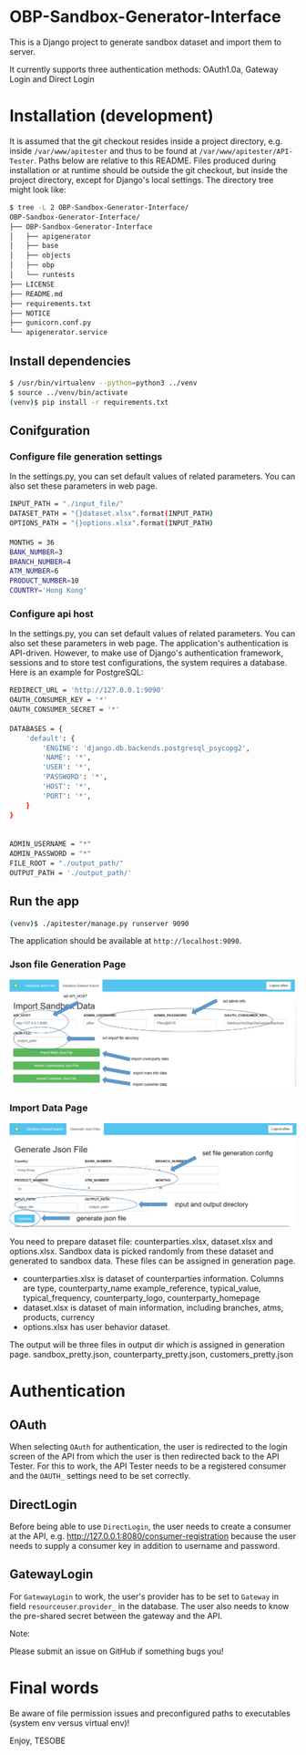 # OBP-Sandbox-Generator-Interface

This is a Django project to generate sandbox dataset and import them to server.

It currently supports three authentication methods: OAuth1.0a, Gateway Login and Direct Login



# Installation (development)

It is assumed that the git checkout resides inside a project directory, e.g. inside `/var/www/apitester` and thus to be found at `/var/www/apitester/API-Tester`.
Paths below are relative to this README. Files produced during installation or at runtime should be outside the git checkout, but inside the project directory, except for Django's local settings. 
The directory tree might look like:

```bash
$ tree -L 2 OBP-Sandbox-Generator-Interface/
OBP-Sandbox-Generator-Interface/
├── OBP-Sandbox-Generator-Interface
│   ├── apigenerator
│   ├── base
│   ├── objects
│   ├── obp
│   └── runtests
├── LICENSE
├── README.md
├── requirements.txt
├── NOTICE
├── gunicorn.conf.py
└── apigenerator.service
```


## Install dependencies

```bash
$ /usr/bin/virtualenv --python=python3 ../venv
$ source ../venv/bin/activate
(venv)$ pip install -r requirements.txt
```

## Conifguration
### Configure file generation settings
In the settings.py, you can set default values of related parameters. You can also set these parameters in web page.
```bash
INPUT_PATH = "./input_file/"
DATASET_PATH = "{}dataset.xlsx".format(INPUT_PATH)
OPTIONS_PATH = "{}options.xlsx".format(INPUT_PATH)

MONTHS = 36
BANK_NUMBER=3
BRANCH_NUMBER=4
ATM_NUMBER=6
PRODUCT_NUMBER=10
COUNTRY='Hong Kong'
```
### Configure api host
In the settings.py, you can set default values of related parameters. You can also set these parameters in web page.
The application's authentication is API-driven. However, to make use of Django's authentication framework, sessions and to store test configurations, the system requires a database. Here is an example for PostgreSQL:

```bash
REDIRECT_URL = 'http://127.0.0.1:9090'
OAUTH_CONSUMER_KEY = '*'
OAUTH_CONSUMER_SECRET = '*'

DATABASES = {
    'default': {
        'ENGINE': 'django.db.backends.postgresql_psycopg2',
        'NAME': '*',
        'USER': '*',
        'PASSWORD': '*',
        'HOST': '*',
        'PORT': '*',
    }
}


ADMIN_USERNAME = "*"
ADMIN_PASSWORD = "*"
FILE_ROOT = "./output_path/"
OUTPUT_PATH = './output_path/'
```

## Run the app

```bash
(venv)$ ./apitester/manage.py runserver 9090
```

The application should be available at `http://localhost:9090`.

### Json file Generation Page
![alt text](./Image/page2.PNG "generate sandbox data")
### Import Data Page
![alt text](./Image/page1.PNG "Import sandbox data")

You need to prepare dataset file: counterparties.xlsx, dataset.xlsx and options.xlsx. Sandbox data is picked 
randomly from these dataset and generated to sandbox data. These files can be assigned in generation page.
- counterparties.xlsx is dataset of counterparties information. Columns are type, counterparty_name	example_reference, 
typical_value, typical_frequency, counterparty_logo, counterparty_homepage
- dataset.xlsx is  dataset of main information, including branches, atms, products, currency
- options.xlsx has user behavior dataset.

The output will be three files in output dir which is assigned in generation page. sandbox_pretty.json, 
counterparty_pretty.json, customers_pretty.json



# Authentication


## OAuth

When selecting `OAuth` for authentication, the user is redirected to the login screen of the API from which the user is then redirected back to the API Tester. For this to work, the API Tester needs to be a registered consumer and the `OAUTH_` settings need to be set correctly.


## DirectLogin

Before being able to use `DirectLogin`, the user needs to create a consumer at the API, e.g. http://127.0.0.1:8080/consumer-registration because the user needs to supply a consumer key in addition to username and password.


## GatewayLogin

For `GatewayLogin` to work, the user's provider has to be set to `Gateway` in field `resourceuser`.`provider_` in the database. The user also needs to know the pre-shared secret between the gateway and the API.

Note: 

Please submit an issue on GitHub if something bugs you! 



# Final words

Be aware of file permission issues and preconfigured paths to executables (system env versus virtual env)!

Enjoy,
 TESOBE

